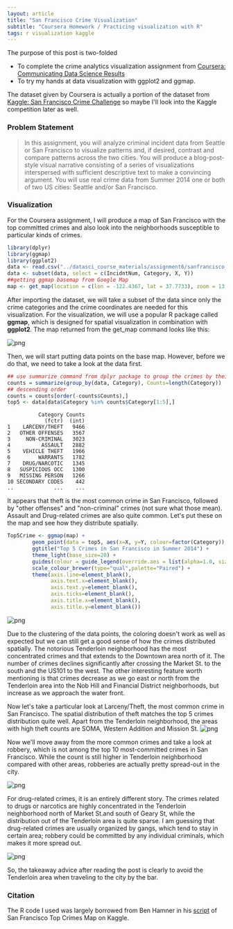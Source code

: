 ```yaml
---
layout: article
title: "San Francisco Crime Visualization"
subtitle: "Coursera Homework / Practicing visualization with R"
tags: r visualization kaggle
---
```

The purpose of this post is two-folded

- To complete the crime analytics visualization assignment from [Coursera: Communicating Data Science Results](https://www.coursera.org/learn/data-results)
- To try my hands at data visualization with ggplot2 and ggmap. 

<!--more-->

The dataset given by Coursera is actually a portion of the dataset from [Kaggle: San Francisco Crime Challenge](https://www.kaggle.com/c/sf-crime) so maybe I'll look into the Kaggle competition later as well. 

### Problem Statement
> In this assignment, you will analyze criminal incident data from Seattle or San Francisco to visualize patterns and, if desired, contrast and compare patterns across the two cities. You will produce a blog-post-style visual narrative consisting of a series of visualizations interspersed with sufficient descriptive text to make a convincing argument. You will use real crime data from Summer 2014 one or both of two US cities: Seattle and/or San Francisco.

### Visualization
For the Coursera assignment, I will produce a map of San Francisco with the top committed crimes and also look into the neighborhoods susceptible to particular kinds of crimes. 

```r
library(dplyr)
library(ggmap)
library(ggplot2)
data <- read.csv("../datasci_course_materials/assignment6/sanfrancisco_incidents_summer_2014.csv")
data <- subset(data, select = c(IncidntNum, Category, X, Y))
##getting ggmap basemap from Google Map
map <- get_map(location = c(lon = -122.4367, lat = 37.7733), zoom = 13, maptype = "roadmap", color = "bw")
``` 

After importing the dataset, we will take a subset of the data since only the crime categories and the crime coordinates are needed for this visualization. For the visualization, we will use a popular R package called **ggmap**, which is designed for spatial visualization in combination with **ggplot2**. The map returned from the get_map command looks like this: 

![png](	
https://s3-us-west-1.amazonaws.com/sijunhe-blog/plots/post4/basemap.jpeg)

Then, we will start putting data points on the base map. However, before we do that, we need to take a look at the data first. 

```r
## use summarize command from dplyr package to group the crimes by their categories and do a number count
counts = summarize(group_by(data, Category), Counts=length(Category))
## descending order
counts = counts[order(-counts$Counts),]
top5 <- data[data$Category %in% counts$Category[1:5],]
```


	          Category Counts
	            (fctr)  (int)
	1    LARCENY/THEFT   9466
	2   OTHER OFFENSES   3567
	3     NON-CRIMINAL   3023
	4          ASSAULT   2882
	5    VEHICLE THEFT   1966
	6         WARRANTS   1782
	7    DRUG/NARCOTIC   1345
	8   SUSPICIOUS OCC   1300
	9   MISSING PERSON   1266
	10 SECONDARY CODES    442
	..             ...    ...

It appears that theft is the most common crime in San Francisco, followed by "other offenses" and "non-criminal" crimes (not sure what those mean). Assault and Drug-related crimes are also quite common. Let's put these on the map and see how they distribute spatially. 

```r
Top5Crime <- ggmap(map) + 
        geom_point(data = top5, aes(x=X, y=Y, colour=factor(Category)), alpha=0.10) + 
        ggtitle("Top 5 Crimes in San Francisco in Summer 2014") +
        theme_light(base_size=20) +
        guides(colour = guide_legend(override.aes = list(alpha=1.0, size=6.0), title="Type of Crime")) +
        scale_colour_brewer(type="qual",palette="Paired") +  
        theme(axis.line=element_blank(),
              axis.text.x=element_blank(),
              axis.text.y=element_blank(),
              axis.ticks=element_blank(),
              axis.title.x=element_blank(),
              axis.title.y=element_blank())
```

![png](https://s3-us-west-1.amazonaws.com/sijunhe-blog/plots/post4/top5.jpeg)

Due to the clustering of the data points, the coloring doesn't work as well as expected but we can still get a good sense of how the crimes distributed spatially. The notorious Tenderloin neighborhood has the most concentrated crimes and that extends to the Downtown area north of it. The number of crimes declines significantly after crossing the Market St. to the south and the US101 to the west. The other interesting feature worth mentioning is that crimes decrease as we go east or north from the Tenderloin area into the Nob Hill and Financial District neighborhoods, but increase as we approach the water front. 

Now let's take a particular look at Larceny/Theft, the most common crime in San Francisco. The spatial distribution of theft matches the top 5 crimes distribution quite well. Apart from the Tenderloin neighborhood, the areas with high theft counts are SOMA, Western Addition and Mission St. 
![png](https://s3-us-west-1.amazonaws.com/sijunhe-blog/plots/post4/larceny.jpeg)

Now we'll move away from the more common crimes and take a look at robbery, which is not among the top 10 most-committed crimes in San Francisco. While the count is still higher in Tenderloin neighborhood compared with other areas, robberies are actually pretty spread-out in the city. 

![png](https://s3-us-west-1.amazonaws.com/sijunhe-blog/plots/post4/robbery.jpeg)

For drug-related crimes, it is an entirely different story. The crimes related to drugs or narcotics are highly concentrated in the Tenderloin neighborhood north of Market St.and south of Geary St, while the distribution out of the Tenderloin area is quite sparse. I am guessing that drug-related crimes are usually organized by gangs, which tend to stay in certain area; robbery could be committed by any individual criminals, which makes it more spread out.   

![png](https://s3-us-west-1.amazonaws.com/sijunhe-blog/plots/post4/drug.jpeg)

So, the takeaway advice after reading the post is clearly to avoid the Tenderloin area when traveling to the city by the bar. 

### Citation
The R code I used was largely borrowed from Ben Hamner in his [script](https://www.kaggle.com/benhamner/sf-crime/san-francisco-top-crimes-map) of San Francisco Top Crimes Map on Kaggle. 
